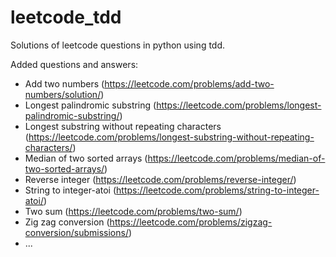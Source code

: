 # leetcode_tdd

Solutions of leetcode questions in python using tdd.

Added questions and answers:
- Add two numbers (https://leetcode.com/problems/add-two-numbers/solution/)
- Longest palindromic substring (https://leetcode.com/problems/longest-palindromic-substring/)
- Longest substring without repeating characters (https://leetcode.com/problems/longest-substring-without-repeating-characters/)
- Median of two sorted arrays (https://leetcode.com/problems/median-of-two-sorted-arrays/)
- Reverse integer (https://leetcode.com/problems/reverse-integer/)
- String to integer-atoi (https://leetcode.com/problems/string-to-integer-atoi/)
- Two sum (https://leetcode.com/problems/two-sum/)
- Zig zag conversion (https://leetcode.com/problems/zigzag-conversion/submissions/)
- ...
